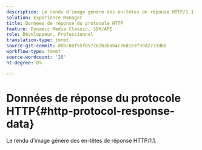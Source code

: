 ```yaml
---
description: Le rendu d’image génère des en-têtes de réponse HTTP/1.1.
solution: Experience Manager
title: Données de réponse du protocole HTTP
feature: Dynamic Media Classic, SDK/API
role: Développeur, Professionnel
translation-type: tm+mt
source-git-commit: d0bc88f55f857762b3bab4c76d1e3f3dd2733d60
workflow-type: tm+mt
source-wordcount: '28'
ht-degree: 0%

---
```



# Données de réponse du protocole HTTP{#http-protocol-response-data}

Le rendu d’image génère des en-têtes de réponse HTTP/1.1.

